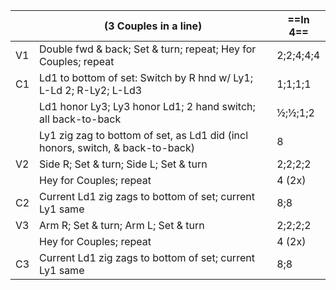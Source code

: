 ||(3 Couples in a line) |==In 4==|
|-----|----|-----|
|V1| Double fwd & back; Set & turn; repeat; Hey for Couples; repeat |2;2;4;4;4|
|C1| Ld1 to bottom of set: Switch by R hnd w/ Ly1; L-Ld 2; R-Ly2; L-Ld3 |1;1;1;1|
||Ld1 honor Ly3; Ly3 honor Ld1; 2 hand switch; all back-to-back |½;½;1;2|
||Ly1 zig zag to bottom of set, as Ld1 did (incl honors, switch, & back-to-back) |8|
|V2| Side R; Set & turn; Side L; Set & turn |2;2;2;2|
||Hey for Couples; repeat |4 (2x)|
|C2| Current Ld1 zig zags to bottom of set; current Ly1 same |8;8|
|V3| Arm R; Set & turn; Arm L; Set & turn |2;2;2;2|
||Hey for Couples; repeat |4 (2x)|
|C3| Current Ld1 zig zags to bottom of set; current Ly1 same |8;8|
